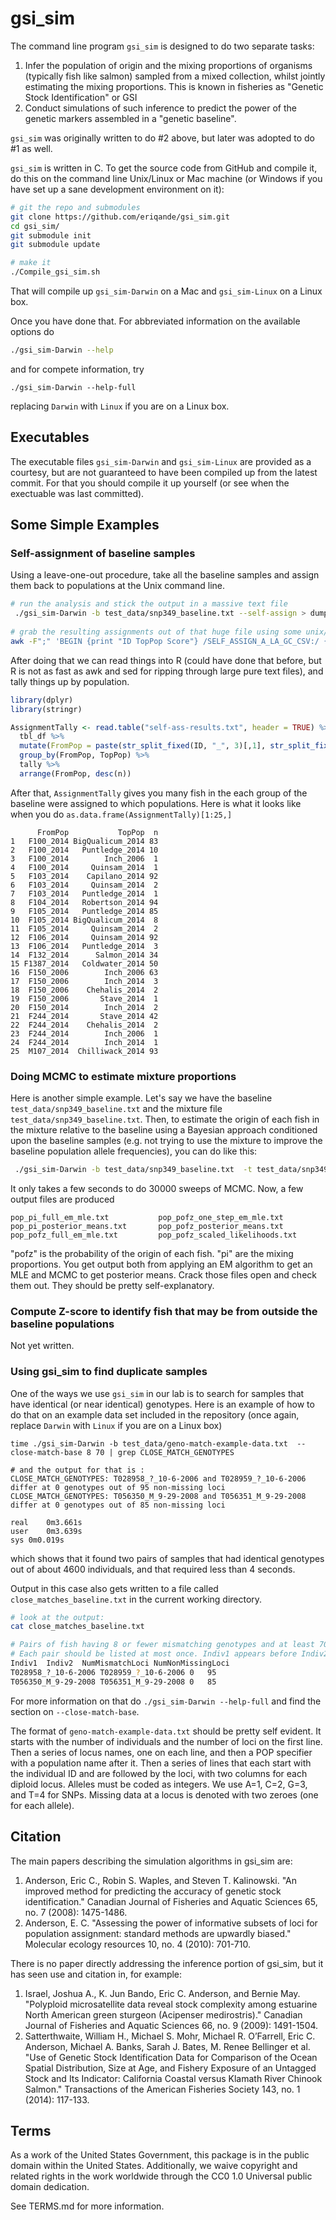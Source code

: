 # gsi_sim

The command line program `gsi_sim` is designed to do two separate tasks:
  1. Infer the population of origin and the mixing proportions of organisms
(typically fish like salmon) sampled from a mixed collection, whilst jointly
estimating the mixing proportions.  This is known in fisheries as 
"Genetic Stock Identification" or GSI
  2. Conduct simulations of such inference to predict the power of the genetic
markers assembled in a "genetic baseline".  

`gsi_sim` was originally written to do #2 above, but 
later was adopted to do  #1 as well.  

`gsi_sim` is written in C.  To get the source code from GitHub and compile it, do this
on the command line Unix/Linux or Mac machine (or Windows if you have set up a 
sane development environment on it):
```sh
# git the repo and submodules
git clone https://github.com/eriqande/gsi_sim.git
cd gsi_sim/
git submodule init
git submodule update

# make it
./Compile_gsi_sim.sh
```

That will compile up `gsi_sim-Darwin` on a Mac and `gsi_sim-Linux` on a Linux box.

Once you have done that. For abbreviated information on the available options do
```sh
./gsi_sim-Darwin --help
```
and for compete information, try
```
./gsi_sim-Darwin --help-full
```
replacing `Darwin` with `Linux` if you are on a Linux box.

## Executables

The executable files `gsi_sim-Darwin` and `gsi_sim-Linux` are provided as a courtesy, but are not guaranteed to have been compiled up from the latest commit. For that you should compile it up yourself (or see when the exectuable was last committed).

## Some Simple Examples

### Self-assignment of baseline samples
Using a leave-one-out procedure, take all the baseline samples and assign them back to populations at the Unix command line.

```sh
# run the analysis and stick the output in a massive text file
 ./gsi_sim-Darwin -b test_data/snp349_baseline.txt --self-assign > dumpfile
 
# grab the resulting assignments out of that huge file using some unix/Linux tools
awk -F";" 'BEGIN {print "ID TopPop Score"} /SELF_ASSIGN_A_LA_GC_CSV:/ {print $1, $2, $3}' dumpfile | sed 's/SELF_ASSIGN_A_LA_GC_CSV:\///g;' > self-ass-results.txt 
```

After doing that we can read things into R (could have done that before, but R is not as fast as awk and sed for ripping
through large pure text files), and tally things up by population.

```r
library(dplyr)
library(stringr)

AssignmentTally <- read.table("self-ass-results.txt", header = TRUE) %>%
  tbl_df %>%
  mutate(FromPop = paste(str_split_fixed(ID, "_", 3)[,1], str_split_fixed(ID, "_", 3)[,2], sep ="_")) %>%
  group_by(FromPop, TopPop) %>%
  tally %>%
  arrange(FromPop, desc(n))
```

After that, `AssignmentTally` gives you many fish in the each group of the baseline were assigned to which populations. Here is
what it looks like when you do `as.data.frame(AssignmentTally)[1:25,]`

```
      FromPop           TopPop  n
1   F100_2014 BigQualicum_2014 83
2   F100_2014   Puntledge_2014 10
3   F100_2014        Inch_2006  1
4   F100_2014     Quinsam_2014  1
5   F103_2014    Capilano_2014 92
6   F103_2014     Quinsam_2014  2
7   F103_2014   Puntledge_2014  1
8   F104_2014   Robertson_2014 94
9   F105_2014   Puntledge_2014 85
10  F105_2014 BigQualicum_2014  8
11  F105_2014     Quinsam_2014  2
12  F106_2014     Quinsam_2014 92
13  F106_2014   Puntledge_2014  3
14  F132_2014      Salmon_2014 34
15 F1387_2014   Coldwater_2014 50
16  F150_2006        Inch_2006 63
17  F150_2006        Inch_2014  3
18  F150_2006    Chehalis_2014  2
19  F150_2006       Stave_2014  1
20  F150_2014        Inch_2014  2
21  F244_2014       Stave_2014 42
22  F244_2014    Chehalis_2014  2
23  F244_2014        Inch_2006  1
24  F244_2014        Inch_2014  1
25  M107_2014  Chilliwack_2014 93
```

### Doing MCMC to estimate mixture proportions
Here is another simple example.  Let's say we have the baseline `test_data/snp349_baseline.txt` and the
mixture file `test_data/snp349_baseline.txt`.  Then, to estimate the origin of each fish in the mixture
relative to the baseline using a Bayesian approach conditioned upon the baseline samples (e.g. not trying to
use the mixture to improve the baseline population allele frequencies), you can do like this:

```sh
 ./gsi_sim-Darwin -b test_data/snp349_baseline.txt  -t test_data/snp349_mixture.txt --mcmc-sweeps 25000 --mcmc-burnin 5000 > big_ol_output.txt 
```
It only takes a few seconds to do 30000 sweeps of MCMC.  Now, a few output files are produced
```
pop_pi_full_em_mle.txt           pop_pofz_one_step_em_mle.txt
pop_pi_posterior_means.txt       pop_pofz_posterior_means.txt
pop_pofz_full_em_mle.txt         pop_pofz_scaled_likelihoods.txt
```
"pofz" is the probability of the origin of each fish.  "pi" are the mixing proportions.  You get output both
from applying an EM algorithm to get an MLE and MCMC to get posterior means.  Crack those files open and check them
out.  They should be pretty self-explanatory.


### Compute Z-score to identify fish that may be from outside the baseline populations
Not yet written.

### Using gsi_sim to find duplicate samples
One of the ways we use `gsi_sim` in our lab is to search for samples that have identical (or
near identical) genotypes.  Here is an example of how to do that on an example
data set included in the repository (once again, replace `Darwin` with `Linux` if you are on a Linux box)
```
time ./gsi_sim-Darwin -b test_data/geno-match-example-data.txt  --close-match-base 8 70 | grep CLOSE_MATCH_GENOTYPES

# and the output for that is :
CLOSE_MATCH_GENOTYPES: T028958_?_10-6-2006 and T028959_?_10-6-2006 differ at 0 genotypes out of 95 non-missing loci
CLOSE_MATCH_GENOTYPES: T056350_M_9-29-2008 and T056351_M_9-29-2008 differ at 0 genotypes out of 85 non-missing loci

real	0m3.661s
user	0m3.639s
sys	0m0.019s

``` 
which shows that it found two pairs of samples that had identical genotypes out of about 4600 individuals,
and that required less than 4 seconds.

Output in this case also gets written to a file called `close_matches_baseline.txt` in the current 
working directory.

```sh
# look at the output:
cat close_matches_baseline.txt 

# Pairs of fish having 8 or fewer mismatching genotypes and at least 70 loci that are non-missing in each member of the pair 
# Each pair should be listed at most once. Indiv1 appears before Indiv2 in the data set.
Indiv1	Indiv2	NumMismatchLoci	NumNonMissingLoci
T028958_?_10-6-2006	T028959_?_10-6-2006	0	95
T056350_M_9-29-2008	T056351_M_9-29-2008	0	85
```

For more information on that do `./gsi_sim-Darwin --help-full` and find the section on `--close-match-base`.

The format of `geno-match-example-data.txt` should be pretty self evident.  It starts with the number of individuals
and the number of loci on the first line. Then a series of locus names, one on each line, and then a 
POP specifier with a population name after it.  Then a series of lines that each start with the individual
ID and are followed by the loci, with two columns for each diploid locus.  Alleles must be coded as integers.
We use A=1, C=2, G=3, and T=4 for SNPs.  Missing data at a locus is denoted with two zeroes (one for each allele).


## Citation

The main papers describing the simulation algorithms in gsi_sim are:
  1. Anderson, Eric C., Robin S. Waples, and Steven T. Kalinowski. "An improved method for predicting the accuracy of genetic stock identification." Canadian Journal of Fisheries and Aquatic Sciences 65, no. 7 (2008): 1475-1486.
  2. Anderson, E. C. "Assessing the power of informative subsets of loci for population assignment: standard methods are upwardly biased." Molecular ecology resources 10, no. 4 (2010): 701-710.

There is no paper directly addressing the inference portion of gsi_sim, but it has seen use and citation in, for example:
  1. Israel, Joshua A., K. Jun Bando, Eric C. Anderson, and Bernie May. "Polyploid microsatellite data reveal stock complexity among estuarine North American green sturgeon (Acipenser medirostris)." Canadian Journal of Fisheries and Aquatic Sciences 66, no. 9 (2009): 1491-1504.
  2. Satterthwaite, William H., Michael S. Mohr, Michael R. O’Farrell, Eric C. Anderson, Michael A. Banks, Sarah J. Bates, M. Renee Bellinger et al. "Use of Genetic Stock Identification Data for Comparison of the Ocean Spatial Distribution, Size at Age, and Fishery Exposure of an Untagged Stock and Its Indicator: California Coastal versus Klamath River Chinook Salmon." Transactions of the American Fisheries Society 143, no. 1 (2014): 117-133.


## Terms 

As a work of the United States Government, this package is in the
public domain within the United States. Additionally, we waive
copyright and related rights in the work worldwide through the CC0 1.0
Universal public domain dedication.

See TERMS.md for more information.

